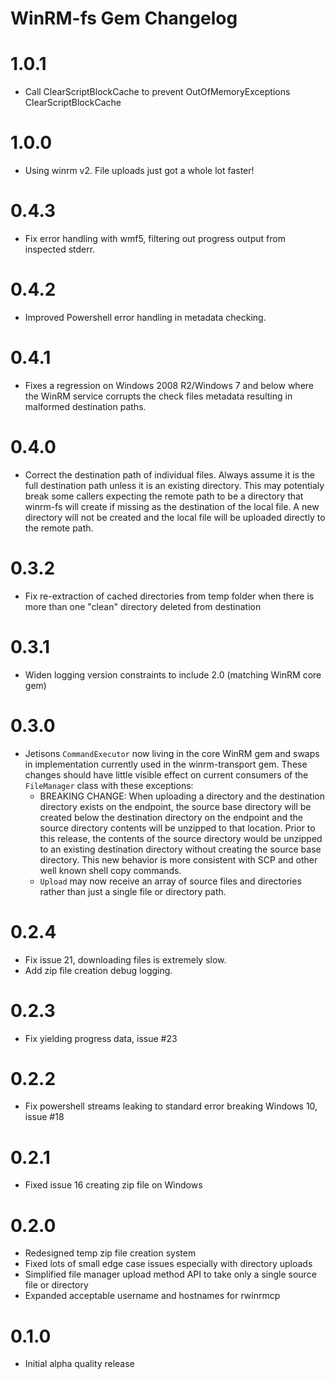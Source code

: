 # WinRM-fs Gem Changelog
# 1.0.1
- Call ClearScriptBlockCache to prevent OutOfMemoryExceptions ClearScriptBlockCache

# 1.0.0
- Using winrm v2. File uploads just got a whole lot faster!

# 0.4.3
- Fix error handling with wmf5, filtering out progress output from inspected stderr.

# 0.4.2
- Improved Powershell error handling in metadata checking.

# 0.4.1
- Fixes a regression on Windows 2008 R2/Windows 7 and below where the WinRM service corrupts the check files metadata resulting in malformed destination paths.

# 0.4.0
- Correct the destination path of individual files. Always assume it is the full destination path unless it is an existing directory. This may potentialy break some callers expecting the remote path to be a directory that winrm-fs will create if missing as the destination of the local file. A new directory will not be created and the local file will be uploaded directly to the remote path.

# 0.3.2
- Fix re-extraction of cached directories from temp folder when there is more than one "clean" directory deleted from destination

# 0.3.1
- Widen logging version constraints to include 2.0 (matching WinRM core gem)

# 0.3.0
- Jetisons `CommandExecutor` now living in the core WinRM gem and swaps in implementation currently used in the winrm-transport gem. These changes should have little visible effect on current consumers of the `FileManager` class with these exceptions:
  - BREAKING CHANGE: When uploading a directory and the destination directory exists on the endpoint, the source base directory will be created below the destination directory on the endpoint and the source directory contents will be unzipped to that location. Prior to this release, the contents of the source directory would be unzipped to an existing destination directory without creating the source base directory. This new behavior is more consistent with SCP and other well known shell copy commands.
  - `Upload` may now receive an array of source files and directories rather than just a single file or directory path.

# 0.2.4
- Fix issue 21, downloading files is extremely slow.
- Add zip file creation debug logging.

# 0.2.3
- Fix yielding progress data, issue #23

# 0.2.2
- Fix powershell streams leaking to standard error breaking Windows 10, issue #18

# 0.2.1
- Fixed issue 16 creating zip file on Windows

# 0.2.0
- Redesigned temp zip file creation system
- Fixed lots of small edge case issues especially with directory uploads
- Simplified file manager upload method API to take only a single source file or directory
- Expanded acceptable username and hostnames for rwinrmcp

# 0.1.0
- Initial alpha quality release
